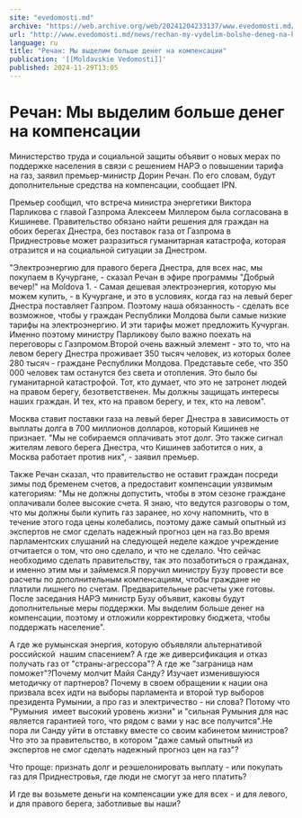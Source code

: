 ```yaml
---
site: "evedomosti.md"
archive: "https://web.archive.org/web/20241204233137/www.evedomosti.md/news/rechan-my-vydelim-bolshe-deneg-na-kompensacii"
url: "http://www.evedomosti.md/news/rechan-my-vydelim-bolshe-deneg-na-kompensacii"
language: ru
title: "Речан: Мы выделим больше денег на компенсации"
publication: '[[Moldavskie Vedomosti]]'
published: 2024-11-29T13:05
---
```


# Речан: Мы выделим больше денег на компенсации

Министерство труда и социальной защиты объявит о новых мерах по поддержке населения в связи с решением НАРЭ о повышении тарифа на газ, заявил премьер-министр Дорин Речан. По его словам, будут  дополнительные средства на компенсации, сообщает IPN.

Премьер сообщил, что встреча министра энергетики Виктора Парликова с главой Газпрома Алексеем Миллером была согласована в Кишиневе. Правительство обязано найти решения для граждан на обоих берегах Днестра, без поставок газа от Газпрома в Приднестровье может разразиться гуманитарная катастрофа, которая отразится и на социальной ситуации за Днестром.

"Электроэнергию для правого берега Днестра, для всех нас, мы покупаем в Кучургане, - сказал Речан в эфире программы "Добрый вечер!" на Moldova 1. - Самая дешевая электроэнергия, которую мы можем купить, - в Кучургане, и это в условиях, когда газ на левый берег Днестра поставляет Газпром. Поэтому наша обязанность - сделать все возможное, чтобы у граждан Республики Молдова были самые низкие тарифы на электроэнергию. И эти тарифы может предложить Кучурган. Именно поэтому министру Парликову было важно поехать на переговоры с Газпромом.Второй очень важный элемент - это то, что на левом берегу Днестра проживает 350 тысяч человек, из которых более 280 тысяч - граждане Республики Молдова. Представьте себе, что 350 000 человек там останутся без света и отопления. Это было бы гуманитарной катастрофой. Тот, кто думает, что это не затронет людей на правом берегу, безответственен. Мы должны защищать интересы наших граждан. И тех, кто на правом берегу, и тех, кто на левом".

Москва ставит поставки газа на левый берег Днестра в зависимость от выплаты долга в 700 миллионов долларов, который Кишинев не признает. "Мы не собираемся оплачивать этот долг. Это также сигнал жителям левого берега Днестра, что Кишинев заботится о них, а Москва работает против них", - заявил премьер.

Также Речан сказал, что правительство не оставит граждан посреди зимы под бременем счетов, а предоставит компенсации уязвимым категориям: "Мы не должны допустить, чтобы в этом сезоне граждане оплачивали более высокие счета. Я знаю, что ведутся разговоры о том, что мы должны были купить газ заранее, но хочу напомнить, что в течение этого года цены колебались, поэтому даже самый опытный из экспертов не смог сделать надежный прогноз цен на газ.Во время парламентских слушаний на следующей неделе каждое учреждение отчитается о том, что оно сделало, и что не сделало. Что сейчас необходимо сделать правительству, так это позаботиться о гражданах, и именно этим мы и займемся.Я поручил министру Бузу провести все расчеты по дополнительным компенсациям, чтобы граждане не платили лишнего по счетам. Предварительные расчеты уже готовы. После заседания НАРЭ министр Бузу объявит, каковы будут дополнительные меры поддержки. Мы выделим больше денег на компенсации, поэтому и отложили корректировку бюджета, чтобы поддержать население".

А где же румынская энергия, которую объявляли альтернативой российской  нашим спасением? А где же диверсификация и отказ получать газ от "страны-агрессора"? А где же "заграница нам поможет"?Почему молчит Майя Санду? Изучает изменившуюся методичку от партнеров? Почему в своем обращении к нации она призвала всех идти на выборы парламента и второй тур выборов президента Румынии, а про газ и электричество - ни слова? Потому что "Румыния  имеет высокий уровень жизни" и "сильная Румыния для нас является гарантией того, что рядом с вами у нас все получится".Не пора ли Санду уйти в отставку вместе со своим кабинетом министров? Что это за правительство, в котором "даже самый опытный из экспертов не смог сделать надежный прогноз цен на газ"?

Что проще: признать долг и реэшелонировать выплату - или покупать газ для Приднестровья, где люди не смогут за него платить?

И где вы возьмете деньги на компенсации уже для всех - и для левого, и для правого берега, заботливые вы наши?
